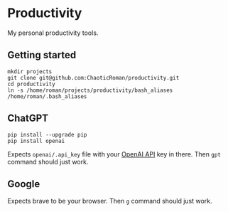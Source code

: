 # Productivity

My personal productivity tools.

## Getting started

```
mkdir projects
git clone git@github.com:ChaoticRoman/productivity.git
cd productivity
ln -s /home/roman/projects/productivity/bash_aliases /home/roman/.bash_aliases
```

## ChatGPT

```
pip install --upgrade pip
pip install openai
```

Expects `openai/.api_key` file with your [OpenAI API](https://platform.openai.com/account/api-keys) key in there. Then `gpt` command should just work.

## Google

Expects brave to be your browser.  Then `g` command should just work.
